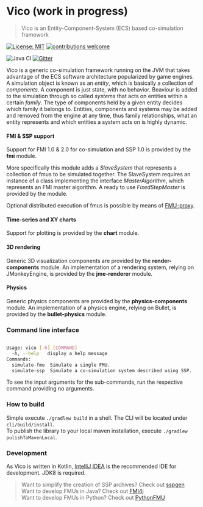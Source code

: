 # Vico (work in progress)

> Vico is an Entity-Component-System (ECS) based co-simulation framework

[![License: MIT](https://img.shields.io/badge/License-MIT-yellow.svg)](https://opensource.org/licenses/MIT)
[![contributions welcome](https://img.shields.io/badge/contributions-welcome-brightgreen.svg?style=flat)](https://github.com/NTNU-IHB/Vico/issues) 

![Java CI](https://github.com/NTNU-IHB/Vico/workflows/Java%20CI/badge.svg)
[![Gitter](https://badges.gitter.im/NTNU-IHB/Vico.svg)](https://gitter.im/NTNU-IHB/Vico?utm_source=badge&utm_medium=badge&utm_campaign=pr-badge)


Vico is a generic co-simulation framework running on the JVM that takes advantage of the ECS software architecture popularized by game engines. A simulation object is known as an _entity_, which is basically a collection of _components_. A component is just state, with no behavior. Beaviour is added to the simulation through so called _systems_ that acts on entities within a certain _family_. The type of components held by a given entity decides which family it belongs to. Entities, components and systems may be added and removed from the engine at any time, thus family relationships, what an entity represents and which entities a system acts on is highly dynamic. 

#### FMI & SSP support

Support for FMI 1.0 & 2.0 for co-simulation and SSP 1.0 is provided by the __fmi__ module. 

More specifically this module adds a _SlaveSystem_ that represents a collection of fmus to be simulated together. The SlaveSystem requires an instance of a class implementing the interface _MasterAlgorithm_, which represents an FMI master algorithm. A ready to use _FixedStepMaster_ is provided by the module.

Optional distributed execution of fmus is possible by means of [FMU-proxy](https://github.com/NTNU-IHB/FMU-proxy).

#### Time-series and XY charts

Support for plotting is provided by the __chart__ module.

#### 3D rendering

Generic 3D visualization components are provided by the __render-components__ module.
An implementation of a rendering system, relying on JMonkeyEngine, is provided by the __jme-renderer__ module.

#### Physics

Generic physics components are provided by the __physics-components__ module.
An implementation of a physics engine, relying on Bullet, is provided by the __bullet-physics__ module. 

### Command line interface
````bash

Usage: vico [-h] [COMMAND]
  -h, --help   display a help message
Commands:
  simulate-fmu  Simulate a single FMU.
  simulate-ssp  Simulate a co-simulation system described using SSP.
````
To see the input arguments for the sub-commands, run the respective command providing no arguments. 

### How to build
Simple execute `./gradlew build` in a shell. The CLI will be located under `cli/build/install`. <br>
To publish the library to your local maven installation, execute `./gradlew pulishToMavenLocal`.

### Development
As Vico is written in Kotlin, [IntelliJ IDEA](https://www.jetbrains.com/idea/) is the recommended IDE for development. 
JDK8 is required.


> Want to simplify the creation of SSP archives? Check out [sspgen](https://github.com/NTNU-IHB/sspgen) <br>
> Want to develop FMUs in Java? Check out [FMI4j](https://github.com/NTNU-IHB/FMI4j) <br>
> Want to develop FMUs in Python? Check out [PythonFMU](https://github.com/NTNU-IHB/PythonFMU) <br>

